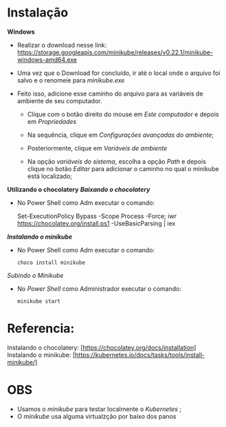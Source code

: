 # Instalação 

**Windows**
* Realizar o download nesse link: https://storage.googleapis.com/minikube/releases/v0.22.1/minikube-windows-amd64.exe

* Uma vez que o Download for concluído, ir até o local onde o arquivo foi salvo e o renomeie para _minikube.exe_

* Feito isso, adicione esse caminho do arquivo para as variáveis de ambiente de seu computador.
    * Clique com o botão direito do mouse em _Este computador_ e depois em _Propriedades_

    * Na sequência, clique em _Configurações avançadas do ambiente_;

    * Posteriormente, clique em _Variáveis de ambiente_

    * Na opção _variáveis do sistema_, escolha a opção _Path_ e depois clique no botão _Editar_ para adicionar o caminho no qual o minikube está localizado;

**Utilizando o chocolatery**
__*Baixando o chocolatery*__

* No Power Shell como Adm executar o comando:

    Set-ExecutionPolicy Bypass -Scope Process -Force; iwr https://chocolatey.org/install.ps1 -UseBasicParsing | iex

__*Instalando o minikube*__
* No Power Shell como Adm executar o comando:
    
    `choco install minikube`


_*Subindo o Minikube*_

* No _Power Shell_ como Administrador executar o comando:

    `minikube start`


# Referencia:
 Instalando o chocolatery: [https://chocolatey.org/docs/installation]
 Instalando o minikube: [https://kubernetes.io/docs/tasks/tools/install-minikube/]



# OBS
* Usamos o _minikube_ para testar localmente o _Kubernetes_ ;
* O _minikube_ usa alguma virtualzção por baixo dos panos